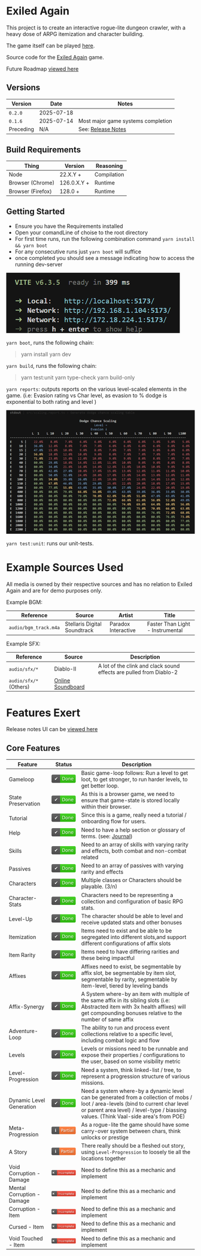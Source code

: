 # Exiled Again

This project is to create an interactive rogue-lite dungeon crawler, with a heavy dose of ARPG itemization and character building.

The game itself can be played [here](https://exile-manager-andrew-davidsons-projects.vercel.app/).


Source code for the [Exiled Again](https://exile-manager-andrew-davidsons-projects.vercel.app/) game.

Future Roadmap [viewed here](https://exile-manager-andrew-davidsons-projects.vercel.app/roadmap)

## Versions

| Version | Date | Notes |
| ----------- | ----------- | ----------- | 
| `0.2.0` | 2025-07-18 |  |
| `0.1.6` | 2025-07-14 | Most major game systems completion |
| Preceding | N/A | See: [Release Notes](https://exile-manager-andrew-davidsons-projects.vercel.app/release-notes) |

## Build Requirements

| Thing | Version | Reasoning |
| ----------- | ----------- | ----------- | 
| Node | 22.X.Y +  | Compilation |
| Browser (Chrome) | 126.0.X.Y +  | Runtime |
| Browser (Firefox) | 128.0 +  | Runtime |


## Getting Started

* Ensure you have the Requirements installed
* Open your comandLine of choise to the root directory
* For first time runs, run the following combination command `yarn install && yarn boot`
* For any consecutive runs just `yarn boot` will suffice
* once completed you should see a message indicating how to access the running dev-server


![Done](./documentation/boot.png)

`yarn boot`, runs the following chain:
> yarn install
> yarn dev

`yarn build`, runs the following chain:
> yarn test:unit
> yarn type-check
> yarn build-only

`yarn reports`: outputs reports on the various level-scaled elements in the game. (i.e: Evasion rating vs Char level, as evasion to % dodge is exponential to both rating and level )

![Evasion to Dodge](./documentation/dynamicScaling.png)


`yarn test:unit`: runs our unit-tests.




# Example Sources Used

All media is owned by their respective sources and has no relation to Exiled Again and are for demo purposes only.

Example BGM: 

| Reference | Source | Artist | Title |
| ----------- | ----------- | ----------- | ----------- | 
| `audio/bgm_track.m4a` | Stellaris Digital Soundtrack | Paradox Interactive | Faster Than Light - Instrumental |


Example SFX:

| Reference | Source | Description |
| ----------- | ----------- | ----------- |
| `audio/sfx/*` | Diablo-II | A lot of the clink and clack sound effects are pulled from Diablo-2 |
| `audio/sfx/*` (Others) | [Online Soundboard](https://www.myinstants.com) |  |


# Features Exert

Release notes UI can be [viewed here](https://exile-manager-andrew-davidsons-projects.vercel.app/release-notes)

## Core Features

| Feature | Status | Description |
| ----------- | ----------- | ----------- | 
| Gameloop | ![Done](./documentation/done.svg) | Basic game-loop follows: Run a level to get loot, to get stronger, to run harder levels, to get better loop. |
| State Preservation | ![Done](./documentation/done.svg) | As this is a browser game, we need to ensure that game-state is stored locally within their browser. |
| Tutorial | ![Done](./documentation/done.svg) | Since this is a game, really need a tutorial / onboarding flow for users. |
| Help | ![Done](./documentation/done.svg) | Need to have a help section or glossary of terms. (see: [Journal](https://exile-manager-andrew-davidsons-projects.vercel.app/journal)) |
| Skills | ![Done](./documentation/done.svg) | Need to an array of skills with varying rarity and effects, both combat and non-combat related |
| Passives | ![Done](./documentation/done.svg) | Need to an array of passives with varying rarity and effects |
| Characters | ![Done](./documentation/done.svg) | Multiple classes or Characters should be playable. (3/n) |
| Character-Stats | ![Done](./documentation/done.svg) | Characters need to be representing a collection and configuration of basic RPG stats. |
| Level-Up | ![Done](./documentation/done.svg) | The character should be able to level and receive updated stats and other bonuses |
| Itemization | ![Done](./documentation/done.svg) | Items need to exist and be able to be segregated into different slots,and support different configurations of affix slots |
| Item Rarity | ![Done](./documentation/done.svg) | Items need to have differing rarities and these being impactful |
| Affixes | ![Done](./documentation/done.svg) | Affixes need to exist, be segmentable by affix slot, be segmentable by item slot, segmentable by rarity, segmentable by item-level, tiered by leveling bands |
| Affix-Synergy | ![Done](./documentation/done.svg) | A System where-by an item with multiple of the same affix in its sibling slots (i.e: Abstracted item with 3x health affixes) will get compounding bonuses relative to the number of same affix |
| Adventure-Loop | ![Done](./documentation/done.svg) | The ability to run and process event collections relative to a specific level, including combat logic and flow  |
| Levels | ![Done](./documentation/done.svg) | Levels or missions need to be runnable and expose their properties / configurations to the user, based on some visibility metric |
| Level-Progression | ![Done](./documentation/done.svg) | Need a system, think linked-list / tree, to represent a progression structure of various missions. |
| Dynamic Level Generation | ![Done](./documentation/done.svg) | Need a system where-by a dynamic level can be generated from a collection of mobs / loot / area-levels (bind to current char level or parent area level) / level-type / biassing values. (Think Vaal-side area's from POE) |
| Meta-Progression | ![Partial](./documentation/partial.svg) | As a rogue-lite the game should have some carry-over system between chars, think unlocks or prestige |
| A Story | ![Partial](./documentation/partial.svg) | There really should be a fleshed out story, using `Level-Progression` to loosely tie all the locations together |
| Void Corruption - Damage | ![Pending](./documentation/incomplete.svg) | Need to define this as a mechanic and implement |
| Mental Corruption - Damage | ![Pending](./documentation/incomplete.svg) | Need to define this as a mechanic and implement |
| Corruption - Item | ![Pending](./documentation/incomplete.svg) | Need to define this as a mechanic and implement |
| Cursed - Item | ![Pending](./documentation/incomplete.svg) | Need to define this as a mechanic and implement |
| Void Touched - Item | ![Pending](./documentation/incomplete.svg) | Need to define this as a mechanic and implement |
